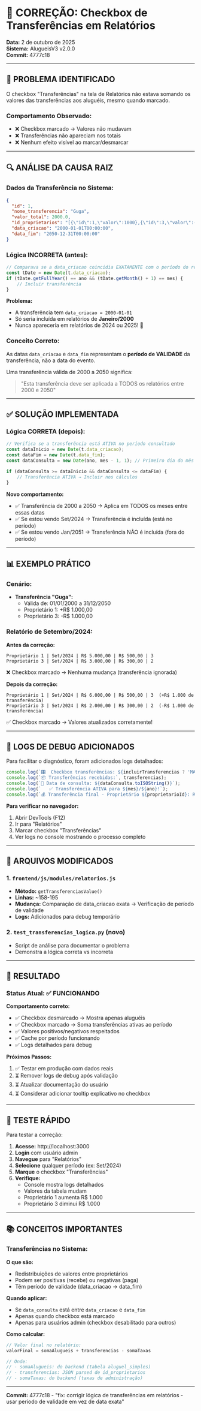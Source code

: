 # 🔧 CORREÇÃO: Checkbox de Transferências em Relatórios

**Data:** 2 de outubro de 2025  
**Sistema:** AlugueisV3 v2.0.0  
**Commit:** 4777c18

---

## 🐛 PROBLEMA IDENTIFICADO

O checkbox "Transferências" na tela de Relatórios não estava somando os valores das transferências aos aluguéis, mesmo quando marcado.

### Comportamento Observado:
- ❌ Checkbox marcado → Valores não mudavam
- ❌ Transferências não apareciam nos totais
- ❌ Nenhum efeito visível ao marcar/desmarcar

---

## 🔍 ANÁLISE DA CAUSA RAIZ

### Dados da Transferência no Sistema:
```json
{
  "id": 1,
  "nome_transferencia": "Guga",
  "valor_total": 2000.0,
  "id_proprietarios": "[{\"id\":1,\"valor\":1000},{\"id\":3,\"valor\":-1000}]",
  "data_criacao": "2000-01-01T00:00:00",
  "data_fim": "2050-12-31T00:00:00"
}
```

### Lógica INCORRETA (antes):
```javascript
// Comparava se a data_criacao coincidia EXATAMENTE com o período do relatório
const tDate = new Date(t.data_criacao);
if (tDate.getFullYear() == ano && (tDate.getMonth() + 1) == mes) {
    // Incluir transferência
}
```

**Problema:**
- A transferência tem `data_criacao = 2000-01-01`
- Só seria incluída em relatórios de **Janeiro/2000**
- Nunca apareceria em relatórios de 2024 ou 2025! 🚫

### Conceito Correto:

As datas `data_criacao` e `data_fim` representam o **período de VALIDADE** da transferência, não a data do evento.

Uma transferência válida de 2000 a 2050 significa:
> "Esta transferência deve ser aplicada a TODOS os relatórios entre 2000 e 2050"

---

## ✅ SOLUÇÃO IMPLEMENTADA

### Lógica CORRETA (depois):
```javascript
// Verifica se a transferência está ATIVA no período consultado
const dataInicio = new Date(t.data_criacao);
const dataFim = new Date(t.data_fim);
const dataConsulta = new Date(ano, mes - 1, 1); // Primeiro dia do mês

if (dataConsulta >= dataInicio && dataConsulta <= dataFim) {
    // Transferência ATIVA → Incluir nos cálculos
}
```

**Novo comportamento:**
- ✅ Transferência de 2000 a 2050 → Aplica em TODOS os meses entre essas datas
- ✅ Se estou vendo Set/2024 → Transferência é incluída (está no período)
- ✅ Se estou vendo Jan/2051 → Transferência NÃO é incluída (fora do período)

---

## 📊 EXEMPLO PRÁTICO

### Cenário:
- **Transferência "Guga":**
  - Válida de: 01/01/2000 a 31/12/2050
  - Proprietário 1: +R$ 1.000,00
  - Proprietário 3: -R$ 1.000,00

### Relatório de Setembro/2024:

**Antes da correção:**
```
Proprietário 1 | Set/2024 | R$ 5.000,00 | R$ 500,00 | 3
Proprietário 3 | Set/2024 | R$ 3.000,00 | R$ 300,00 | 2
```
❌ Checkbox marcado → Nenhuma mudança (transferência ignorada)

**Depois da correção:**
```
Proprietário 1 | Set/2024 | R$ 6.000,00 | R$ 500,00 | 3  (+R$ 1.000 de transferência)
Proprietário 3 | Set/2024 | R$ 2.000,00 | R$ 300,00 | 2  (-R$ 1.000 de transferência)
```
✅ Checkbox marcado → Valores atualizados corretamente!

---

## 🧪 LOGS DE DEBUG ADICIONADOS

Para facilitar o diagnóstico, foram adicionados logs detalhados:

```javascript
console.log(`🎛️  Checkbox transferências: ${incluirTransferencias ? 'MARCADO' : 'DESMARCADO'}`);
console.log(`📦 Transferências recebidas:`, transferencias);
console.log(`📅 Data de consulta: ${dataConsulta.toISOString()}`);
console.log(`   ✅ Transferência ATIVA para ${mes}/${ano}!`);
console.log(`💰 Transferência final - Proprietário ${proprietarioId}: R$ ${valor}`);
```

**Para verificar no navegador:**
1. Abrir DevTools (F12)
2. Ir para "Relatórios"
3. Marcar checkbox "Transferências"
4. Ver logs no console mostrando o processo completo

---

## 📝 ARQUIVOS MODIFICADOS

### 1. `frontend/js/modules/relatorios.js`
- **Método:** `getTransferenciasValue()`
- **Linhas:** ~158-195
- **Mudança:** Comparação de data_criacao exata → Verificação de período de validade
- **Logs:** Adicionados para debug temporário

### 2. `test_transferencias_logica.py` (novo)
- Script de análise para documentar o problema
- Demonstra a lógica correta vs incorreta

---

## 🎯 RESULTADO

### Status Atual: ✅ **FUNCIONANDO**

**Comportamento correto:**
- ✅ Checkbox desmarcado → Mostra apenas aluguéis
- ✅ Checkbox marcado → Soma transferências ativas ao período
- ✅ Valores positivos/negativos respeitados
- ✅ Cache por período funcionando
- ✅ Logs detalhados para debug

**Próximos Passos:**
1. ✅ Testar em produção com dados reais
2. ⏳ Remover logs de debug após validação
3. ⏳ Atualizar documentação do usuário
4. ⏳ Considerar adicionar tooltip explicativo no checkbox

---

## 🔧 TESTE RÁPIDO

Para testar a correção:

1. **Acesse:** http://localhost:3000
2. **Login** com usuário admin
3. **Navegue** para "Relatórios"
4. **Selecione** qualquer período (ex: Set/2024)
5. **Marque** o checkbox "Transferências"
6. **Verifique:**
   - Console mostra logs detalhados
   - Valores da tabela mudam
   - Proprietário 1 aumenta R$ 1.000
   - Proprietário 3 diminui R$ 1.000

---

## 📚 CONCEITOS IMPORTANTES

### Transferências no Sistema:

**O que são:**
- Redistribuições de valores entre proprietários
- Podem ser positivas (recebe) ou negativas (paga)
- Têm período de validade (data_criacao → data_fim)

**Quando aplicar:**
- Se `data_consulta` está entre `data_criacao` e `data_fim`
- Apenas quando checkbox está marcado
- Apenas para usuários admin (checkbox desabilitado para outros)

**Como calcular:**
```javascript
// Valor final no relatório:
valorFinal = somaAlugueis + transferencias - somaTaxas

// Onde:
// - somaAlugueis: do backend (tabela aluguel_simples)
// - transferencias: JSON parsed de id_proprietarios
// - somaTaxas: do backend (taxas de administração)
```

---

**Commit:** 4777c18 - "fix: corrigir lógica de transferências em relatórios - usar período de validade em vez de data exata"
